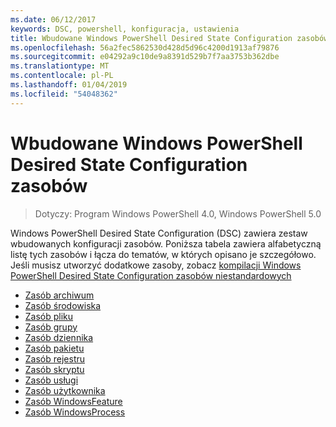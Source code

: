 ```yaml
---
ms.date: 06/12/2017
keywords: DSC, powershell, konfiguracja, ustawienia
title: Wbudowane Windows PowerShell Desired State Configuration zasobów
ms.openlocfilehash: 56a2fec5862530d428d5d96c4200d1913af79876
ms.sourcegitcommit: e04292a9c10de9a8391d529b7f7aa3753b362dbe
ms.translationtype: MT
ms.contentlocale: pl-PL
ms.lasthandoff: 01/04/2019
ms.locfileid: "54048362"
---
```

# <a name="built-in-windows-powershell-desired-state-configuration-resources"></a>Wbudowane Windows PowerShell Desired State Configuration zasobów

> Dotyczy: Program Windows PowerShell 4.0, Windows PowerShell 5.0

Windows PowerShell Desired State Configuration (DSC) zawiera zestaw wbudowanych konfiguracji zasobów. Poniższa tabela zawiera alfabetyczną listę tych zasobów i łącza do tematów, w których opisano je szczegółowo. Jeśli musisz utworzyć dodatkowe zasoby, zobacz [kompilacji Windows PowerShell Desired State Configuration zasobów niestandardowych](../../../resources/authoringResource.md)

* [Zasób archiwum](archiveResource.md)
* [Zasób środowiska](environmentResource.md)
* [Zasób pliku](fileResource.md)
* [Zasób grupy](groupResource.md)
* [Zasób dziennika](logResource.md)
* [Zasób pakietu](packageResource.md)
* [Zasób rejestru](registryResource.md)
* [Zasób skryptu](scriptResource.md)
* [Zasób usługi](serviceResource.md)
* [Zasób użytkownika](userResource.md)
* [Zasób WindowsFeature](windowsfeatureResource.md)
* [Zasób WindowsProcess](windowsProcessResource.md)